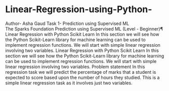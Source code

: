 # Linear-Regression-using-Python-
Author- Asha Gaud 
Task 1- Prediction using Supervised ML  
The​ Sparks Foundation 
Prediction using Supervised ML (Level - Beginner)¶ Linear Regression with Python Scikit Learn 
In this section we will see how the Python Scikit-Learn library for machine learning can be used to implement regression functions. We will start with simple linear regression involving two variables. 
Linear Regression with Python Scikit Learn In this section we will see how the Python Scikit-Learn library for machine learning can be used to implement regression functions. We will start with simple linear regression involving two variables. 
Problem statement In this regression task we will predict the percentage of marks that a student is expected to score based upon the number of hours they studied. This is a simple linear regression task as it involves just two variables.
